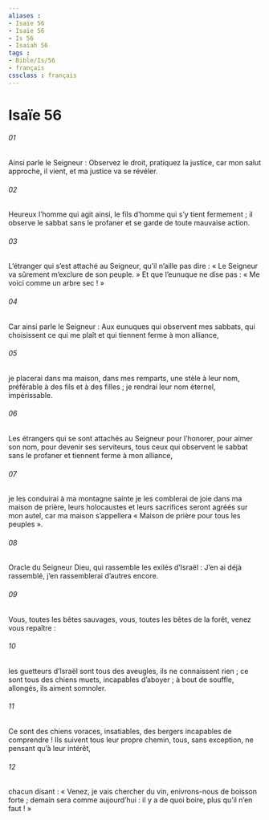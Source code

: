 ```yaml
---
aliases : 
- Isaïe 56
- Isaïe 56
- Is 56
- Isaiah 56
tags : 
- Bible/Is/56
- français
cssclass : français
---
```


# Isaïe 56

###### 01
Ainsi parle le Seigneur :
Observez le droit,
pratiquez la justice,
car mon salut approche, il vient,
et ma justice va se révéler.
###### 02
Heureux l’homme qui agit ainsi,
le fils d’homme qui s’y tient fermement ;
il observe le sabbat sans le profaner
et se garde de toute mauvaise action.
###### 03
L’étranger qui s’est attaché au Seigneur,
qu’il n’aille pas dire :
« Le Seigneur va sûrement m’exclure de son peuple. »
Et que l’eunuque ne dise pas :
« Me voici comme un arbre sec ! »
###### 04
Car ainsi parle le Seigneur :
Aux eunuques qui observent mes sabbats,
qui choisissent ce qui me plaît
et qui tiennent ferme à mon alliance,
###### 05
je placerai dans ma maison, dans mes remparts,
une stèle à leur nom,
préférable à des fils et à des filles ;
je rendrai leur nom éternel, impérissable.
###### 06
Les étrangers qui se sont attachés au Seigneur
pour l’honorer, pour aimer son nom,
pour devenir ses serviteurs,
tous ceux qui observent le sabbat sans le profaner
et tiennent ferme à mon alliance,
###### 07
je les conduirai à ma montagne sainte
je les comblerai de joie dans ma maison de prière,
leurs holocaustes et leurs sacrifices
seront agréés sur mon autel,
car ma maison s’appellera
« Maison de prière pour tous les peuples ».
###### 08
Oracle du Seigneur Dieu,
qui rassemble les exilés d’Israël :
J’en ai déjà rassemblé,
j’en rassemblerai d’autres encore.
###### 09
Vous, toutes les bêtes sauvages,
vous, toutes les bêtes de la forêt,
venez vous repaître :
###### 10
les guetteurs d’Israël sont tous des aveugles,
ils ne connaissent rien ;
ce sont tous des chiens muets, incapables d’aboyer ;
à bout de souffle, allongés,
ils aiment somnoler.
###### 11
Ce sont des chiens voraces, insatiables,
des bergers incapables de comprendre !
Ils suivent tous leur propre chemin,
tous, sans exception, ne pensant qu’à leur intérêt,
###### 12
chacun disant : « Venez, je vais chercher du vin,
enivrons-nous de boisson forte ;
demain sera comme aujourd’hui :
il y a de quoi boire, plus qu’il n’en faut ! »
